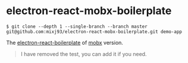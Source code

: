 # electron-react-mobx-boilerplate

```
$ git clone --depth 1 --single-branch --branch master git@github.com:mixj93/electron-react-mobx-boilerplate.git demo-app
```

The [electron-react-boilerplate](https://github.com/chentsulin/electron-react-boilerplate) of [mobx](2) version.

[1]:https://github.com/chentsulin/electron-react-boilerplate
[2]:https://github.com/mobxjs/mobx

> I have removed the test, you can add it if you need.

